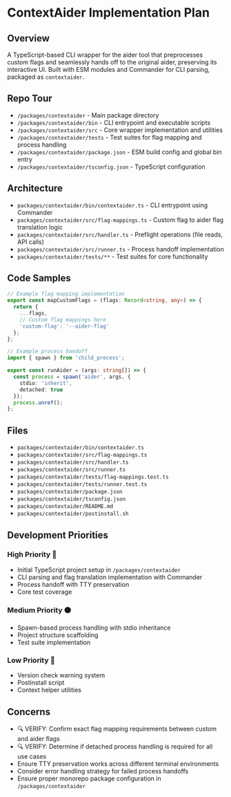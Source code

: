 # ContextAider Implementation Plan

## Overview
A TypeScript-based CLI wrapper for the aider tool that preprocesses custom flags and seamlessly hands off to the original aider, preserving its interactive UI. Built with ESM modules and Commander for CLI parsing, packaged as `contextaider`.

## Repo Tour
- `/packages/contextaider` - Main package directory
- `/packages/contextaider/bin` - CLI entrypoint and executable scripts
- `/packages/contextaider/src` - Core wrapper implementation and utilities
- `/packages/contextaider/tests` - Test suites for flag mapping and process handling
- `/packages/contextaider/package.json` - ESM build config and global bin entry
- `/packages/contextaider/tsconfig.json` - TypeScript configuration

## Architecture
- `packages/contextaider/bin/contextaider.ts` - CLI entrypoint using Commander
- `packages/contextaider/src/flag-mappings.ts` - Custom flag to aider flag translation logic
- `packages/contextaider/src/handler.ts` - Preflight operations (file reads, API calls)
- `packages/contextaider/src/runner.ts` - Process handoff implementation
- `packages/contextaider/tests/**` - Test suites for core functionality

## Code Samples
```typescript
// Example flag mapping implementation
export const mapCustomFlags = (flags: Record<string, any>) => {
  return {
    ...flags,
    // Custom flag mappings here
    'custom-flag': '--aider-flag'
  };
};

// Example process handoff
import { spawn } from 'child_process';

export const runAider = (args: string[]) => {
  const process = spawn('aider', args, {
    stdio: 'inherit',
    detached: true
  });
  process.unref();
};
```

## Files
- `packages/contextaider/bin/contextaider.ts`
- `packages/contextaider/src/flag-mappings.ts`
- `packages/contextaider/src/handler.ts`
- `packages/contextaider/src/runner.ts`
- `packages/contextaider/tests/flag-mappings.test.ts`
- `packages/contextaider/tests/runner.test.ts`
- `packages/contextaider/package.json`
- `packages/contextaider/tsconfig.json`
- `packages/contextaider/README.md`
- `packages/contextaider/postinstall.sh`

## Development Priorities

### High Priority 🔴
- Initial TypeScript project setup in `/packages/contextaider`
- CLI parsing and flag translation implementation with Commander
- Process handoff with TTY preservation
- Core test coverage

### Medium Priority 🟠
- Spawn-based process handling with stdio inheritance
- Project structure scaffolding
- Test suite implementation

### Low Priority 🔵
- Version check warning system
- Postinstall script
- Context helper utilities

## Concerns
- 🔍 VERIFY: Confirm exact flag mapping requirements between custom and aider flags
- 🔍 VERIFY: Determine if detached process handling is required for all use cases
- Ensure TTY preservation works across different terminal environments
- Consider error handling strategy for failed process handoffs
- Ensure proper monorepo package configuration in `/packages/contextaider`
